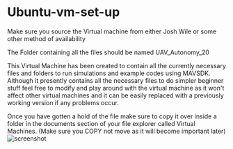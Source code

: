 # Ubuntu-vm-set-up

Make sure you source the Virtual machine from either Josh Wile or some other method of availability

The Folder containing all the files should be named UAV_Autonomy_20

This Virtual Machine has been created to contain all the currently necessary files and folders to run simulations and example codes using MAVSDK. Although it presently contains all the necessary files to do simpler beginner stuff feel free to modify and play around with the virtual machine as it won't affect other virtual machines and it can be easily replaced with a previously working version if any problems occur.

Once you have gotten a hold of the file make sure to copy it over inside a folder in the documents section of your file explorer called Virtual Machines. (Make sure you COPY not move as it will become important later)
![screenshot](File_exp.png)
